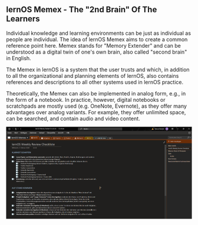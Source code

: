 ## lernOS Memex - The "2nd Brain" Of The Learners

Individual knowledge and learning environments can be just as individual as people are individual. The idea of lernOS Memex aims to create a common reference point here. Memex stands for "Memory Extender" and can be understood as a digital twin of one's own brain, also called "second brain" in English.

The Memex in lernOS is a system that the user trusts and which, in addition to all the organizational and planning elements of lernOS, also contains references and descriptions to all other systems used in lernOS practice.

Theoretically, the Memex can also be implemented in analog form, e.g., in the form of a notebook. In practice, however, digital notebooks or scratchpads are mostly used (e.g. OneNote, Evernote), as they offer many advantages over analog variants. For example, they offer unlimited space, can be searched, and contain audio and video content.

![Example of a lernOS Memex in Microsoft OneNote by Simon Dückert](./images/lernOS-Memex-Example-OneNote.png)

